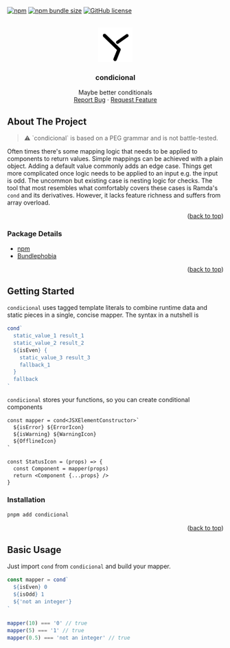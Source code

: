 <div id="top"></div>

[![npm](https://img.shields.io/npm/v/condicional?style=flat-square)](https://www.npmjs.com/package/condicional)
[![npm bundle size](https://img.shields.io/bundlephobia/minzip/condicional?style=flat-square)](https://bundlephobia.com/package/condicional)
[![GitHub license](https://img.shields.io/github/license/ofrbg/condicional?style=flat-square)](https://github.com/ofrbg/condicional/blob/main/LICENSE)

<br />
<div align="center">
  <a href="https://github.com/ofrbg/condicional">
    <img src="assets/logo.svg" alt="Logo" width="80" height="80">
  </a>
  <h3 align="center">condicional</h3>

  <p align="center">
    Maybe better conditionals
    <br />
    <a href="https://github.com/ofrbg/condicional/issues">Report Bug</a>
    ·
    <a href="https://github.com/ofrbg/condicional/issues">Request Feature</a>
  </p>
</div>

## About The Project

<blockquote>
  ⚠️ `condicional` is based on a PEG grammar and is not battle-tested.
</blockquote>

Often times there's some mapping logic that needs to be applied to components to return values. Simple mappings can be achieved with a plain object. Adding a default value commonly adds an edge case. Things get more complicated once logic needs to be applied to an input e.g. the input is odd. The uncommon but existing case is nesting logic for checks. The tool that most resembles what comfortably covers these cases is Ramda's `cond` and its derivatives. However, it lacks feature richness and suffers from array overload.

<p align="right">(<a href="#top">back to top</a>)</p>

### Package Details

- [npm](https://www.npmjs.com/package/condicional)
- [Bundlephobia](https://bundlephobia.com/package/condicional)

<p align="right">(<a href="#top">back to top</a>)</p>

## Getting Started

`condicional` uses tagged template literals to combine runtime data and static pieces in a single, concise mapper. The syntax in a nutshell is

```ts
cond`
  static_value_1 result_1
  static_value_2 result_2
  ${isEven} {
    static_value_3 result_3
    fallback_1
  }
  fallback
`
```

`condicional` stores your functions, so you can create conditional components

```tsx
const mapper = cond<JSXElementConstructor>`
  ${isError} ${ErrorIcon} 
  ${isWarning} ${WarningIcon}
  ${OfflineIcon}
`

const StatusIcon = (props) => {
  const Component = mapper(props)
  return <Component {...props} />
}
```

### Installation

```sh
pnpm add condicional
```

<p align="right">(<a href="#top">back to top</a>)</p>

## Basic Usage

Just import `cond` from `condicional` and build your mapper.

```ts
const mapper = cond`
  ${isEven} 0
  ${isOdd} 1
  ${'not an integer'}
`

mapper(10) === '0' // true
mapper(5) === '1' // true
mapper(0.5) === 'not an integer' // true
```
